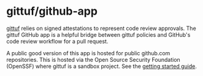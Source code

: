# gittuf/github-app

[gittuf](https://github.com/gittuf/gittuf) relies on signed attestations to
represent code review approvals. The gittuf GitHub app is a helpful bridge
between gittuf policies and GitHub's code review workflow for a pull request.

A public good version of this app is hosted for public github.com repositories.
This is hosted via the Open Source Security Foundation (OpenSSF) where gittuf is
a sandbox project. See the [getting started guide](docs/getting-started.md).
